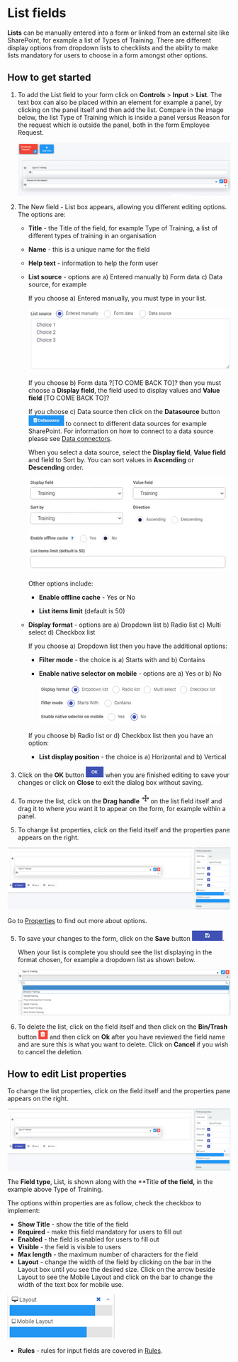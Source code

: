 # List fields

**Lists** can be manually entered into a form or linked from an external site like SharePoint, for example a list of Types of Training. There are different display options from dropdown lists to checklists and the ability to make lists mandatory for users to choose in a form amongst other options.



## How to get started

1. To add the List field to your form click on **Controls** > **Input** > **List**. The text box can also be placed within an element for example a panel, by clicking on the panel itself and then add the list. Compare in the image below, the list Type of Training which is inside a panel versus Reason for the request which is outside the panel, both in the form Employee Request.

   ![List inside and outside a panel](images/listinsideout.png)

   

2. The New field - List box appears, allowing you different editing options. The options are: 

   - **Title** - the Title of the field, for example Type of Training, a list of different types of training in an organisation

   - **Name** - this is a unique name for the field

   - **Help text** - information to help the form user

   - **List source** - options are a) Entered manually b) Form data c) Data source, for example

     If you choose a) Entered manually, you must type in your list. 

     ![Manually entered list](images/manuallist.png)

     If you choose b) Form data ?[TO COME BACK TO]? then you must choose a **Display field**, the field used to display values and **Value field** [TO COME BACK TO]?

     If you choose c) Data source then click on the **Datasource** button ![Data source button](images/datasource.png) to connect to different data sources for example SharePoint. For information on how to connect to a data source please see [Data connectors](connectors/ReadME.md). 

     When you select a data source, select the **Display field**, **Value field** and field to Sort by. You can sort values in **Ascending** or **Descending** order. 

     ![Data source list options](images/datasourceops.png) 

     Other options include: 

     - **Enable offline cache** - Yes or No

     - **List items limit** (default is 50)

   - **Display format** - options are a) Dropdown list b) Radio list c) Multi select d) Checkbox list

     If you choose a) Dropdown list then you have the additional options:

     - **Filter mode** - the choice is a) Starts with and b) Contains

     - **Enable native selector on mobile** - options are a) Yes or b) No

       ![Dropdown list display format](images/dropdownoptions.png)

     If you choose b) Radio list or d) Checkbox list then you have an option:

     - **List display position** - the choice is a) Horizontal and b) Vertical

3. Click on the **OK** button ![OK button](images/ok.png) when you are finished editing to save your changes or click on **Close** to exit the dialog box without saving.

4. To move the list, click on the **Drag handle** ![Move button](images/move.png)on the list field itself and drag it to where you want it to appear on the form, for example within a panel. 

5. To change list properties, click on the field itself and the properties pane appears on the right.

  ![List properties](images/listproperties.png) 

   Go to [Properties](field/properties.md) to find out more about options.

5. To save your changes to the form, click on the **Save** button ![Save button](images/saveprocess.png).

   When your list is complete you should see the list displaying in the format chosen, for example a dropdown list as shown below.

   ![Dropdown list example](images/dropdownlist.png)

7. To delete the list, click on the field itself and then click on the **Bin/Trash** button ![Bin or Trash icon](images/binicon.png) and then click on **Ok** after you have reviewed the field name and are sure this is what you want to delete. Click on **Cancel** if you wish to cancel the deletion.

   


## How to edit List properties

To change the list properties, click on the field itself and the properties pane appears on the right.

![List properties](images/listproperties.png)

The **Field type**, List, is shown along with the **Title **of the field,** in the example above Type of Training.

The options within properties are as follow, check the checkbox to implement:

- **Show Title** - show the title of the field
- **Required** - make this field mandatory for users to fill out
- **Enabled** - the field is enabled for users to fill out
- **Visible** - the field is visible to users
- **Max length** - the maximum number of characters for the field
- **Layout** - change the width of the field by clicking on the bar in the Layout box until you see the desired size. Click on the arrow beside Layout to see the Mobile Layout and click on the bar to change the width of the text box for mobile use.

![Changing text box width](images/textboxsize.png)

- **Rules** - rules for input fields are covered in [Rules](rules/README.md).